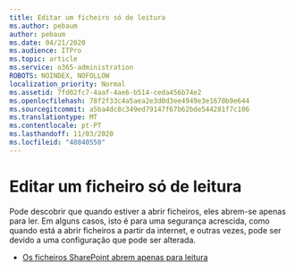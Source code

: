 ```yaml
---
title: Editar um ficheiro só de leitura
ms.author: pebaum
author: pebaum
ms.date: 04/21/2020
ms.audience: ITPro
ms.topic: article
ms.service: o365-administration
ROBOTS: NOINDEX, NOFOLLOW
localization_priority: Normal
ms.assetid: 7fd02fc7-4aaf-4ae6-b514-ceda456b74e2
ms.openlocfilehash: 78f2f33c4a5aea2e3d0d3ee4949e3e1670b9e644
ms.sourcegitcommit: a5ba4dc8c349ed79147f67b62bde544281f7c106
ms.translationtype: MT
ms.contentlocale: pt-PT
ms.lasthandoff: 11/03/2020
ms.locfileid: "48840550"
---
```

# <a name="edit-a-read-only-file"></a>Editar um ficheiro só de leitura

Pode descobrir que quando estiver a abrir ficheiros, eles abrem-se apenas para ler. Em alguns casos, isto é para uma segurança acrescida, como quando está a abrir ficheiros a partir da internet, e outras vezes, pode ser devido a uma configuração que pode ser alterada.

- [Os ficheiros SharePoint abrem apenas para leitura](https://docs.microsoft.com/sharepoint/troubleshoot/lists-and-libraries/files-open-as-read-only-and-cannot-check-in-or-out)
